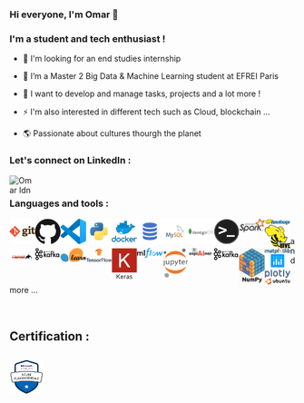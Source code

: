 ### **Hi everyone, I'm Omar** 👋 

### **I'm a student and tech enthusiast !**

- 🔭 I'm looking for an end studies internship
  
- 🌱 I’m a Master 2 Big Data & Machine Learning student at EFREI Paris
  
- 🥅 I want to develop and manage tasks, projects and a lot more !
  
- ⚡ I'm also interested in different tech such as Cloud, blockchain ...
  
- 🌎 Passionate about cultures thourgh the planet

### **Let's connect on LinkedIn** :

[<img align="left" alt="Omar ldn" width="45px" src="https://cdn.jsdelivr.net/npm/simple-icons@v3/icons/linkedin.svg" />][linkedin]
<br/>

### **Languages and tools** :

<img align="left" alt="Git" width="45px" src="https://raw.githubusercontent.com/github/explore/80688e429a7d4ef2fca1e82350fe8e3517d3494d/topics/git/git.png" />
<img align="left" alt="GitHub" width="45px" src="https://raw.githubusercontent.com/github/explore/78df643247d429f6cc873026c0622819ad797942/topics/github/github.png" />
<img align="left" alt="Visual Studio Code" width="45px" src="https://raw.githubusercontent.com/github/explore/80688e429a7d4ef2fca1e82350fe8e3517d3494d/topics/visual-studio-code/visual-studio-code.png" />
<img align="left" alt="Python" width="45px" src="https://raw.githubusercontent.com/github/explore/80688e429a7d4ef2fca1e82350fe8e3517d3494d/topics/python/python.png">
<img align="left" alt="Docker" width="45px" src="https://raw.githubusercontent.com/github/explore/80688e429a7d4ef2fca1e82350fe8e3517d3494d/topics/docker/docker.png" />
<img align="left" alt="SQL" width="45px" src="https://raw.githubusercontent.com/github/explore/80688e429a7d4ef2fca1e82350fe8e3517d3494d/topics/sql/sql.png" />
<img align="left" alt="MySQL" width="45px" src="https://raw.githubusercontent.com/github/explore/80688e429a7d4ef2fca1e82350fe8e3517d3494d/topics/mysql/mysql.png" />
<img align="left" alt="MongoDB" width="45px" src="https://raw.githubusercontent.com/github/explore/80688e429a7d4ef2fca1e82350fe8e3517d3494d/topics/mongodb/mongodb.png" />
<img align="left" alt="Terminal" width="45px" src="https://raw.githubusercontent.com/github/explore/80688e429a7d4ef2fca1e82350fe8e3517d3494d/topics/terminal/terminal.png" />
<img align="left" alt="Spark" width="45px" src="https://github.com/Ouuumar/Ouuumar/blob/main/images/spark-logo-trademark.png" />

<img align="left" alt="Hadoop" width="45px" src="https://github.com/Ouuumar/Ouuumar/blob/main/images/hadoop.png" />

<img align="left" alt="Hive" width="45px" src="https://github.com/Ouuumar/Ouuumar/blob/main/images/hive.png" />

<img align="left" alt="Hbase" width="45px" src="https://github.com/Ouuumar/Ouuumar/blob/main/images/hbase.png" />

<img align="left" alt="Kafka" width="45px" src="https://github.com/Ouuumar/Ouuumar/blob/main/images/kafka.png" />

<img align="left" alt="Sklearn" width="45px" src="https://github.com/Ouuumar/Ouuumar/blob/main/images/sklearn.png" />

<img align="left" alt="Tensorflow" width="45px" src="https://github.com/Ouuumar/Ouuumar/blob/main/images/tensorflow.png" />

<img align="left" alt="Keras" width="45px" src="https://github.com/Ouuumar/Ouuumar/blob/main/images/keras.png" />

<img align="left" alt="Mlflow" width="45px" src="https://github.com/Ouuumar/Ouuumar/blob/main/images/mlflow.png" />

<img align="left" alt="Jupyter" width="45px" src="https://github.com/Ouuumar/Ouuumar/blob/main/images/Jupyter_logo.png" />

<img align="left" alt="explAIner" width="45px" src="https://github.com/Ouuumar/Ouuumar/blob/main/images/xai.png" />

<img align="left" alt="Pandas" width="45px" src="https://github.com/Ouuumar/Ouuumar/blob/main/images/kafka.png" />

<img align="left" alt="Numpy" width="45px" src="https://github.com/Ouuumar/Ouuumar/blob/main/images/numpy.png" />

<img align="left" alt="Matplotlib" width="45px" src="https://github.com/Ouuumar/Ouuumar/blob/main/images/matplotlib_logo.png" />

<img align="left" alt="Plotly" width="45px" src="https://github.com/Ouuumar/Ouuumar/blob/main/images/plotly.png" />

<img align="left" alt="Ubuntu" width="45px" src="https://github.com/Ouuumar/Ouuumar/blob/main/images/ubuntu.png" />

<br/>
<p> and more ... <p>
<br/>


## **Certification** : 


<img align="center" alt="Azure900" width="60px" src="https://github.com/Ouuumar/Ouuumar/blob/main/images/az900.png"
/>
---

[linkedin]: https://www.linkedin.com/in/omar-allouache/
